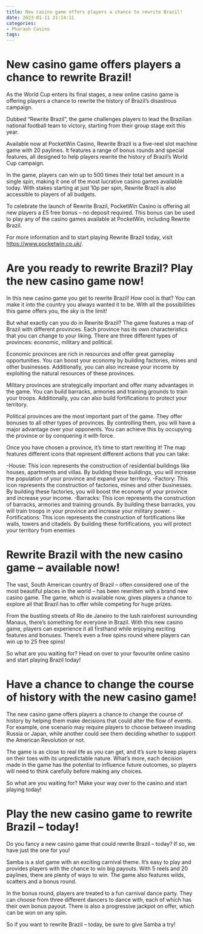 ```yaml
---
title: New casino game offers players a chance to rewrite Brazil!
date: 2023-01-11 21:14:11
categories:
- Pharaoh Casino
tags:
---
```



#  New casino game offers players a chance to rewrite Brazil!

As the World Cup enters its final stages, a new online casino game is offering players a chance to rewrite the history of Brazil’s disastrous campaign.

Dubbed “Rewrite Brazil”, the game challenges players to lead the Brazilian national football team to victory, starting from their group stage exit this year.

Available now at PocketWin Casino, Rewrite Brazil is a five-reel slot machine game with 20 paylines. It features a range of bonus rounds and special features, all designed to help players rewrite the history of Brazil’s World Cup campaign.

In the game, players can win up to 500 times their total bet amount in a single spin, making it one of the most lucrative casino games available today. With stakes starting at just 10p per spin, Rewrite Brazil is also accessible to players of all budgets.

To celebrate the launch of Rewrite Brazil, PocketWin Casino is offering all new players a £5 free bonus – no deposit required. This bonus can be used to play any of the casino games available at PocketWin, including Rewrite Brazil.

For more information and to start playing Rewrite Brazil today, visit https://www.pocketwin.co.uk/.

#  Are you ready to rewrite Brazil? Play the new casino game now!

In this new casino game you get to rewrite Brazil! How cool is that? You can make it into the country you always wanted it to be. With all the possibilities this game offers you, the sky is the limit!

But what exactly can you do in Rewrite Brazil? The game features a map of Brazil with different provinces. Each province has its own characteristics that you can change to your liking. There are three different types of provinces: economic, military and political.

Economic provinces are rich in resources and offer great gameplay opportunities. You can boost your economy by building factories, mines and other businesses. Additionally, you can also increase your income by exploiting the natural resources of these provinces.

Military provinces are strategically important and offer many advantages in the game. You can build barracks, armories and training grounds to train your troops. Additionally, you can also build fortifications to protect your territory.

Political provinces are the most important part of the game. They offer bonuses to all other types of provinces. By controlling them, you will have a major advantage over your opponents. You can achieve this by occupying the province or by conquering it with force.

Once you have chosen a province, it’s time to start rewriting it! The map features different icons that represent different actions that you can take:

   

 













   -House: This icon represents the construction of residential buildings like houses, apartments and villas. By building these buildings, you will increase the population of your province and expand your territory.
-Factory: This icon represents the construction of factories, mines and other businesses. By building these factories, you will boost the economy of your province and increase your income.
-Barracks: This icon represents the construction of barracks, armories and training grounds. By building these barracks, you will train troops in your province and increase your military power.
-Fortifications: This icon represents the construction of fortifications like walls, towers and citadels. By building these fortifications, you will protect your territory from enemies

#  Rewrite Brazil with the new casino game – available now!

The vast, South American country of Brazil – often considered one of the most beautiful places in the world – has been rewritten with a brand new casino game. The game, which is available now, gives players a chance to explore all that Brazil has to offer while competing for huge prizes.

From the bustling streets of Rio de Janeiro to the lush rainforest surrounding Manaus, there’s something for everyone in Brazil. With this new casino game, players can experience it all firsthand while enjoying exciting features and bonuses. There’s even a free spins round where players can win up to 25 free spins!

So what are you waiting for? Head on over to your favourite online casino and start playing Brazil today!

#  Have a chance to change the course of history with the new casino game!

The new casino game offers players a chance to change the course of history by helping them make decisions that could alter the flow of events. For example, one scenario may require players to choose between invading Russia or Japan, while another could see them deciding whether to support the American Revolution or not.

The game is as close to real life as you can get, and it’s sure to keep players on their toes with its unpredictable nature. What’s more, each decision made in the game has the potential to influence future outcomes, so players will need to think carefully before making any choices.

So what are you waiting for? Make your way over to the casino and start playing today!

#  Play the new casino game to rewrite Brazil – today!

Do you fancy a new casino game that could rewrite Brazil – today? If so, we have just the one for you!

Samba is a slot game with an exciting carnival theme. It’s easy to play and provides players with the chance to win big payouts. With 5 reels and 20 paylines, there are plenty of ways to win. The game also features wilds, scatters and a bonus round.

In the bonus round, players are treated to a fun carnival dance party. They can choose from three different dancers to dance with, each of which has their own bonus payout. There is also a progressive jackpot on offer, which can be won on any spin.

So if you want to rewrite Brazil – today, be sure to give Samba a try!